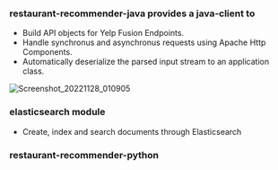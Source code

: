 ### restaurant-recommender-java provides a java-client to
- Build API objects for Yelp Fusion Endpoints.
- Handle synchronus and asynchronus requests using Apache Http Components.
- Automatically deserialize the parsed input stream to an application class.


![Screenshot_20221128_010905](https://user-images.githubusercontent.com/54422342/204383844-239e5de1-e518-4ffb-8897-d8020b896f03.png)


### elasticsearch module
- Create, index and search documents through Elasticsearch


### restaurant-recommender-python
